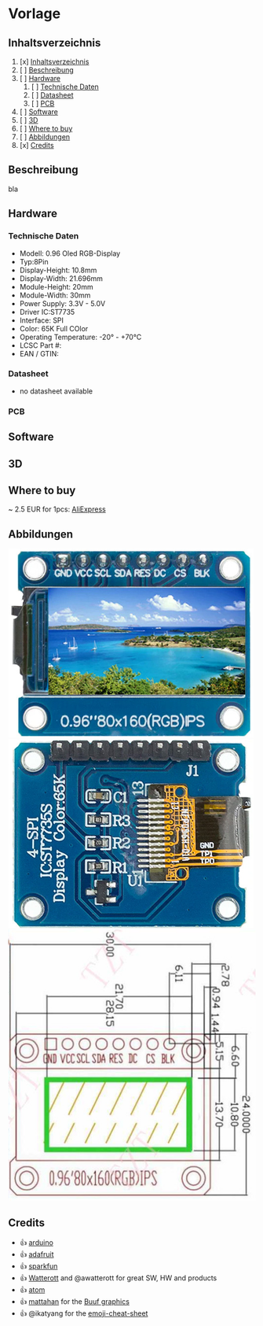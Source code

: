 # Vorlage
## Inhaltsverzeichnis
1. [x] [Inhaltsverzeichnis](#Inhaltsverzeichnis)
1. [ ] [Beschreibung](#Beschreibung)
1. [ ] [Hardware](#Hardware)
   1. [ ] [Technische Daten](#technische-daten)
   1. [ ] [Datasheet](#datasheet)
   1. [ ] [PCB](#PCB)
1. [ ] [Software](#Software)
1. [ ] [3D](#3D)
1. [ ] [Where to buy](#Where-to-buy)
1. [ ] [Abbildungen](#Abbildungen)
1. [x] [Credits](#Credits)

## Beschreibung
bla

## Hardware
### Technische Daten
* Modell: 0.96 Oled RGB-Display
* Typ:8Pin 
* Display-Height: 10.8mm
* Display-Width: 21.696mm
* Module-Height: 20mm
* Module-Width: 30mm
* Power Supply: 3.3V - 5.0V
* Driver IC:ST7735
* Interface: SPI
* Color: 65K Full COlor
* Operating Temperature: -20° - +70°C
* LCSC Part #: 
* EAN / GTIN: 

### Datasheet
* no datasheet available
### PCB
## Software
## 3D

## Where to buy
~ 2.5 EUR for 1pcs: [AliExpress](https://www.aliexpress.com/item/32918394604.html)

## Abbildungen
![Front](images/0.96_Oled-RGB-Display_front2.jpg)
![Back](images/0.96_Oled-RGB-Display_back.jpg)
![Maße](images/maße.jpg)

## Credits
* :+1: [arduino](https://github.com/arduino)
* :+1: [adafruit](https://github.com/adafruit)
* :+1: [sparkfun](https://github.com/sparkfun)
* :+1: [Watterott](https://github.com/watterott) and @awatterott for great SW, HW and products
* :+1: [atom](https://github.com/atom)
* :+1: [mattahan](https://www.deviantart.com/mattahan) for the [Buuf graphics](https://www.deviantart.com/mattahan/art/Buuf-37966044)
* :+1: @ikatyang for the [emoji-cheat-sheet](https://github.com/ikatyang/emoji-cheat-sheet/blob/master/README.md)
